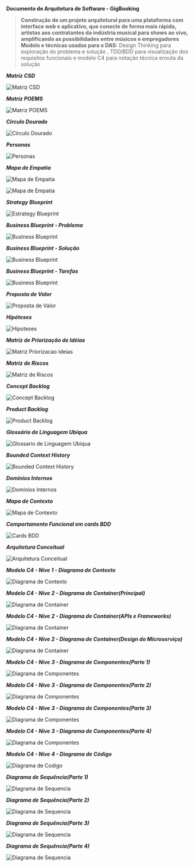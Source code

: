 **Documento de Arquitetura de Software - GigBooking**
>**Construção de um projeto arquitetural para uma plataforma com interface web e aplicativo, que conecte de forma mais rápida, artistas aos contratantes da indústria musical para shows ao vivo, amplificando as possibilidades entre músicos e empregadores**
>**Modelo e técnicas usadas para o DAS:** Design Thinking para exploração do problema e solução , TDD/BDD para visualização dos requisitos funcionais e modelo C4 para notação técnica enxuta da solução

***Matriz CSD***

![Matriz CSD](assets/matriz_csd.png) 

***Matriz POEMS***

![Matriz POEMS](assets/matriz_poems.png)

***Círculo Dourado***

![Círculo Dourado](assets/circulo_dourado.png)

***Personas***

![Personas](assets/personas.png)

***Mapa de Empatia***

![Mapa de Empatia](assets/mapa_empatia-musico.jpg)

![Mapa de Empatia](assets/mapa_empatia-contratante.jpg)

***Strategy Blueprint***

![Estrategy Blueprint](assets/blueprint_strategy.jpg)

***Business Blueprint - Problema***

![Business Blueprint](assets/business_blueprint-problema.png)

***Business Blueprint - Solução***

![Business Blueprint](assets/business_blueprint-solucao.png)

***Business Blueprint - Tarefas***

![Business Blueprint](assets/business_blueprint-tarefas.png)

***Proposta de Valor***

![Proposta de Valor](assets/canvas_prop_valor.jpg)

***Hipóteses***

![Hipoteses](assets/hipoteses.png)

***Matriz de Priorização de Idéias***

![Matriz Priorizacao Ideias](assets/matriz_priorizacao_ideias.png)

***Matriz de Riscos***

![Matriz de Riscos](assets/matriz_riscos.png)

***Concept Backlog***

![Concept Backlog](assets/concept_backlog.png)

***Product Backlog***

![Product Backlog](assets/product_backlog.png)

***Glossário de Linguagem Ubíqua***

![Glossario de Linguagem Ubiqua](assets/glos_ling_ubiqua.png)

***Bounded Context History***

![Bounded Context History](assets/bounded_context_history.png)

***Domínios Internos***

![Dominios Internos](assets/dominios_internos.png)

***Mapa de Contexto***

![Mapa de Contexto](assets/context_map.png)

***Comportamento Funcional em cards BDD***

![Cards BDD](assets/cards_bdd.png)

***Arquitetura Conceitual***

![Arquitetura Conceitual](assets/arquitetura_conceitual.png)

***Modelo C4 - Níve 1 - Diagrama de Contexto***

![Diagrama de Contexto](assets/c4_n1-contexto.png)

***Modelo C4 - Níve 2 - Diagrama de Container(Principal)***

![Diagrama de Container](assets/c4_n2-container_principal.png)

***Modelo C4 - Níve 2 - Diagrama de Container(APIs e Frameworks)***

![Diagrama de Container](assets/c4_n2-container_apis.png)

***Modelo C4 - Níve 2 - Diagrama de Container(Design do Microserviço)***

![Diagrama de Container](assets/c4_n2-design_microservice.png)

***Modelo C4 - Níve 3 - Diagrama de Componentes(Parte 1)***

![Diagrama de Componentes](assets/c4_n3-componentes_p1.png)

***Modelo C4 - Níve 3 - Diagrama de Componentes(Parte 2)***

![Diagrama de Componentes](assets/c4_n3-componentes_p2.png)

***Modelo C4 - Níve 3 - Diagrama de Componentes(Parte 3)***

![Diagrama de Componentes](assets/c4_n3-componentes_p3.png)

***Modelo C4 - Níve 3 - Diagrama de Componentes(Parte 4)***

![Diagrama de Componentes](assets/c4_n3-componentes_p4.png)

***Modelo C4 - Níve 4 - Diagrama de Código***

![Diagrama de Codigo](assets/c4_n4-codigo.png)

***Diagrama de Sequência(Parte 1)***

![Diagrama de Sequencia](assets/diagrama_seq-n4_p1.png)

***Diagrama de Sequência(Parte 2)***

![Diagrama de Sequencia](assets/diagrama_seq-n4_p2.png)

***Diagrama de Sequência(Parte 3)***

![Diagrama de Sequencia](assets/diagrama_seq-n4_p3.png)

***Diagrama de Sequência(Parte 4)***

![Diagrama de Sequencia](assets/diagrama_seq-n4_p4.png)
